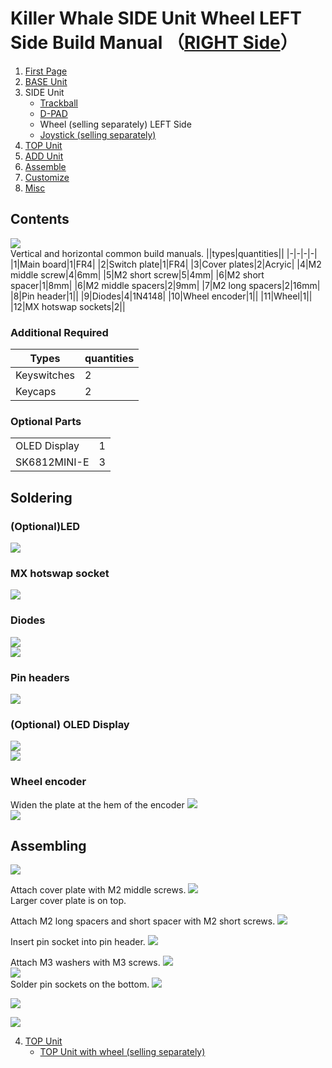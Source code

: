 # Killer Whale SIDE Unit Wheel LEFT Side Build Manual （[RIGHT Side](../rightside/3_SIDE_WHEEL.md)）

1. [First Page](../README_EN.md)
2. [BASE Unit](../leftside/2_BASE.md)
3. SIDE Unit
   - [Trackball](../leftside/3_SIDE_TRACKBALL.md)
   - [D-PAD](../leftside/3_SIDE_DPAD.md)
   - Wheel (selling separately) LEFT Side
   - [Joystick (selling separately)](../leftside/3_SIDE_JOYSTICK.md)
4. [TOP Unit](../leftside/4_TOP.md)
5. [ADD Unit](../leftside/5_ADD.md)
6. [Assemble](../leftside/6_ASSEMBLE.md)
7. [Customize](../leftside/7_CUSTOM.md)
8. [Misc](../leftside/8_MISC.md)



## Contents
![](../img/wheel/IMG_5337.jpg)    
Vertical and horizontal common build manuals.
||types|quantities||
|-|-|-|-|
|1|Main board|1|FR4|
|2|Switch plate|1|FR4|
|3|Cover plates|2|Acryic|
|4|M2 middle screw|4|6mm|
|5|M2 short screw|5|4mm|
|6|M2 short spacer|1|8mm|
|6|M2 middle spacers|2|9mm|
|7|M2 long spacers|2|16mm|
|8|Pin header|1||
|9|Diodes|4|1N4148|
|10|Wheel encoder|1||
|11|Wheel|1||
|12|MX hotswap sockets|2||


### Additional Required
|Types|quantities|
|-|-|
|Keyswitches|2|
|Keycaps|2|




### Optional Parts
<table>
    <tr>
      <td>OLED Display</a></td> 
      <td>1</td>
    </tr>
    <tr>
      <td>SK6812MINI-E</td>
      <td>3</td>
    </tr>
 </table>
 
## Soldering
### (Optional)LED 
![](../img/wheel/IMG_5353.jpg)  
### MX hotswap socket
![](../img/wheel/IMG_5358.jpg)  

### Diodes
![](../img/wheel/IMG_5362.jpg)  
![](../img/wheel/IMG_5368.jpg)  


### Pin headers
![](../img/wheel/IMG_5380.jpg)  


### (Optional) OLED Display
![](../img/wheel/IMG_5383.jpg)  
![](../img/trackball/IMG_5116.jpg)  

### Wheel encoder
Widen the plate at the hem of the encoder 
![](../img/wheel/IMG_4976.jpg)  
![](../img/wheel/IMG_5390.jpg)  


## Assembling
![](../img/wheel/IMG_5402.jpg)  
  

Attach cover plate with M2 middle screws.
![](../img/wheel/IMG_5406.jpg)  
Larger cover plate is on top.

Attach M2 long spacers and short spacer with M2 short screws.
![](../img/wheel/IMG_5412.jpg)  
  
Insert pin socket into pin header.
![](../img/wheel/IMG_5415.jpg)  

Attach M3 washers with M3 screws. 
![](../img/trackball/IMG_5169.jpg)   
![](../img/wheel/IMG_5431.jpg)  
Solder pin sockets on the bottom.
![](../img/trackball/IMG_5184.jpg)  

![](../img/wheel/IMG_5437.jpg)  

![](../img/wheel/IMG_5445.jpg)  
  
4. [TOP Unit](../leftside/4_TOP.md)
   - [TOP Unit with wheel (selling separately)](../leftside/4_TOP_WHEEL.md)


